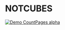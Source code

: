 # NOTCUBES

[![Demo CountPages alpha](https://j.gifs.com/81rGmL.gif)](https://j.gifs.com/81rGmL.gif)

